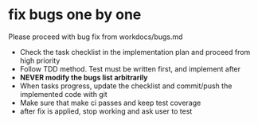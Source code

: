 # fix bugs one by one

Please proceed with bug fix from workdocs/bugs.md

- Check the task checklist in the implementation plan and proceed from high priority
- Follow TDD method. Test must be written first, and implement after
- **NEVER modify the bugs list arbitrarily**
- When tasks progress, update the checklist and commit/push the implemented code with git
- Make sure that make ci passes and keep test coverage
- after fix is applied, stop working and ask user to test
